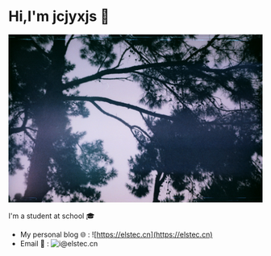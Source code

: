 # Hi,I'm jcjyxjs 👋

<img src="https://raw.githubusercontent.com/jcjyxjs/cdn/master/20-1.jpg" />

I'm a student at school 🎓
 - My personal blog 🌐 : ![https://elstec.cn](https://elstec.cn)
 - Email 📮 : ![i@elstec.cn](mailto:i@elstec.cn)
